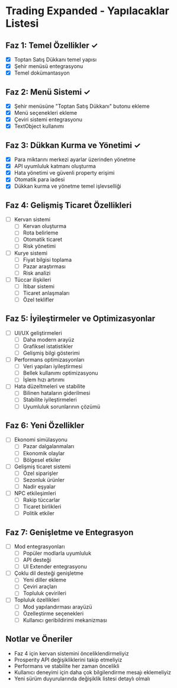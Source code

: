 # Trading Expanded - Yapılacaklar Listesi

## Faz 1: Temel Özellikler ✓
- [x] Toptan Satış Dükkanı temel yapısı
- [x] Şehir menüsü entegrasyonu
- [x] Temel dokümantasyon

## Faz 2: Menü Sistemi ✓
- [x] Şehir menüsüne "Toptan Satış Dükkanı" butonu ekleme
- [x] Menü seçenekleri ekleme
- [x] Çeviri sistemi entegrasyonu
- [x] TextObject kullanımı

## Faz 3: Dükkan Kurma ve Yönetimi ✓
- [x] Para miktarını merkezi ayarlar üzerinden yönetme
- [x] API uyumluluk katmanı oluşturma
- [x] Hata yönetimi ve güvenli property erişimi
- [x] Otomatik para iadesi
- [x] Dükkan kurma ve yönetme temel işlevselliği

## Faz 4: Gelişmiş Ticaret Özellikleri
- [ ] Kervan sistemi
  - [ ] Kervan oluşturma
  - [ ] Rota belirleme
  - [ ] Otomatik ticaret
  - [ ] Risk yönetimi
  
- [ ] Kurye sistemi
  - [ ] Fiyat bilgisi toplama
  - [ ] Pazar araştırması
  - [ ] Risk analizi
  
- [ ] Tüccar ilişkileri
  - [ ] İtibar sistemi
  - [ ] Ticaret anlaşmaları
  - [ ] Özel teklifler

## Faz 5: İyileştirmeler ve Optimizasyonlar
- [ ] UI/UX geliştirmeleri
  - [ ] Daha modern arayüz
  - [ ] Grafiksel istatistikler
  - [ ] Gelişmiş bilgi gösterimi
  
- [ ] Performans optimizasyonları
  - [ ] Veri yapıları iyileştirmesi
  - [ ] Bellek kullanımı optimizasyonu
  - [ ] İşlem hızı artırımı
  
- [ ] Hata düzeltmeleri ve stabilite
  - [ ] Bilinen hataların giderilmesi
  - [ ] Stabilite iyileştirmeleri
  - [ ] Uyumluluk sorunlarının çözümü

## Faz 6: Yeni Özellikler
- [ ] Ekonomi simülasyonu
  - [ ] Pazar dalgalanmaları
  - [ ] Ekonomik olaylar
  - [ ] Bölgesel etkiler
  
- [ ] Gelişmiş ticaret sistemi
  - [ ] Özel siparişler
  - [ ] Sezonluk ürünler
  - [ ] Nadir eşyalar
  
- [ ] NPC etkileşimleri
  - [ ] Rakip tüccarlar
  - [ ] Ticaret birlikleri
  - [ ] Politik etkiler

## Faz 7: Genişletme ve Entegrasyon
- [ ] Mod entegrasyonları
  - [ ] Popüler modlarla uyumluluk
  - [ ] API desteği
  - [ ] UI Extender entegrasyonu
  
- [ ] Çoklu dil desteği genişletme
  - [ ] Yeni diller ekleme
  - [ ] Çeviri araçları
  - [ ] Topluluk çevirileri
  
- [ ] Topluluk özellikleri
  - [ ] Mod yapılandırması arayüzü
  - [ ] Özelleştirme seçenekleri
  - [ ] Kullanıcı geribildirimi mekanizması

## Notlar ve Öneriler
- Faz 4 için kervan sistemini önceliklendirmeliyiz
- Prosperity API değişikliklerini takip etmeliyiz
- Performans ve stabilite her zaman öncelikli
- Kullanıcı deneyimi için daha çok bilgilendirme mesajı eklemeliyiz
- Yeni sürüm duyurularında değişiklik listesi detaylı olmalı 